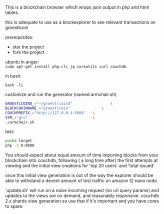 This is a blockchain browser which wraps json output in php and html tables.  

this is adequate to use as a blockexplorer to see relevant transactions on
groestlcoin

prerequisites:

 * star the project
 * fork the project

ubuntu in anger:  
 `sudo apt-get install php-cli jq coreutils curl couchdb`

in bash:

`bash -li`

customize and run the generator (named armchair.sh)

```bash
GROESTLCOIND_="~/groestlcoind"                 \
BLOCKCHAINNAME_="groestlcoin"              \
COUCHPREFIX_="http://127.0.0.1:5984"   \
SYM_="grs"                             \
./armchair.sh
```

test:

```bash
pushd target
php -S 0:8080
```

You should expect about equal amount of time importing blocks from your blockchain into couchdb, following ( a long
time after) the first attempts at viewing and the initial view creations for 'top 20 users' and 'total issued'


once this initial view generation is out of the way the explorer should be able to withstand a decent amount of test
traffic on amazon t2 nano node.

'update.sh' will run on a naive incoming request (no url query params) and updates to the views are on demand, and
reasonably responsive.  couchdb 2.x shards view generation so use that if it's important and you have cores to spare.
